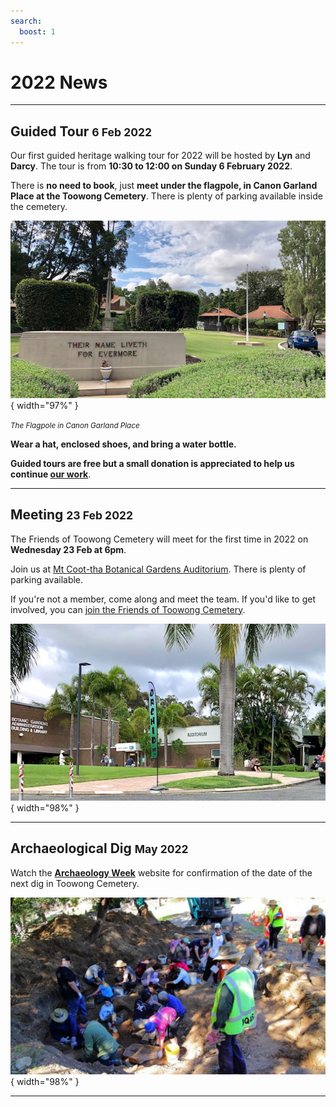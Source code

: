 ```yaml
---
search:
  boost: 1  
---
```


# 2022 News

---

## Guided Tour <small>6 Feb 2022</small>

Our first guided heritage walking tour for 2022 will be hosted by **Lyn** and **Darcy**. The tour is from **10:30 to 12:00 on Sunday 6 February 2022**. 

There is **no need to book**, just **meet under the flagpole, in Canon Garland Place at the Toowong Cemetery**. There is plenty of parking available inside the cemetery.

![](../assets/flag-pole.jpg){ width="97%" } 

*<small>The Flagpole in Canon Garland Place</small>*

**Wear a hat, enclosed shoes, and bring a water bottle.**

**Guided tours are free but a small donation is appreciated to help us continue [our work](about/index.md)**. 

--- 

## Meeting <small>23 Feb 2022</small>

The Friends of Toowong Cemetery will meet for the first time in 2022 on **Wednesday 23 Feb at 6pm**.

Join us at [Mt Coot-tha Botanical Gardens Auditorium](https://www.brisbane.qld.gov.au/things-to-see-and-do/council-venues-and-precincts/parks/botanic-gardens-in-brisbane/brisbane-botanic-gardens-mt-coot-tha). There is plenty of parking available. 

If you're not a member, come along and meet the team. If you'd like to get involved, you can [join the Friends of Toowong Cemetery](../about/#join-us).

![](../assets/auditorium.jpg){ width="98%" }   

<!-- picture of members -->

---

## Archaeological Dig <small>May 2022</small>

Watch the **[Archaeology Week](https://archaeologyweek.org/events-list?category=Qld
)** website for confirmation of the date of the next dig in Toowong Cemetery.

![](../assets/dig-3.jpg){ width="98%" }   

---
